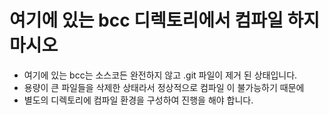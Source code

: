# 여기에 있는 bcc 디렉토리에서 컴파일 하지 마시오

* 여기에 있는 bcc는 소스코든 완전하지 않고 .git 파일이 제거 된 상태입니다.
* 용량이 큰 파일들을 삭제한 상태라서 정상적으로 컴파일 이 불가능하기 때문에 
* 별도의 디렉토리에 컴파일 환경을 구성하여 진행을 해야 합니다. 

